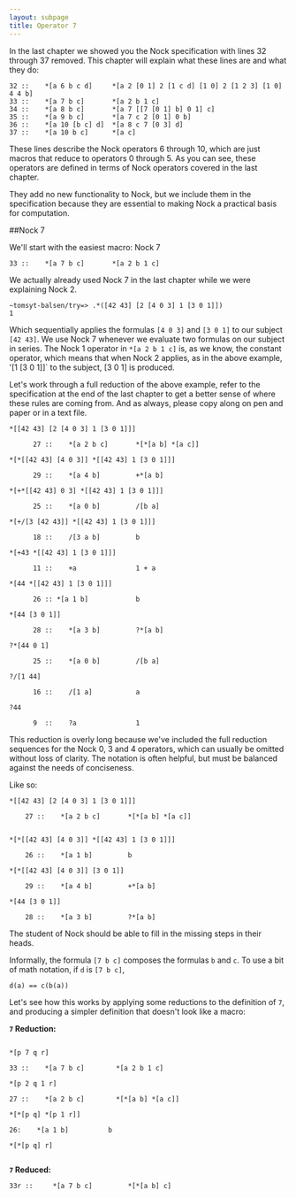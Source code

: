 ```yaml
---
layout: subpage
title: Operator 7
---
```



In the last chapter we showed you the Nock specification with lines 32 through 37 removed.
This chapter will explain what these lines are and what they do:

```text
32 ::    *[a 6 b c d]     *[a 2 [0 1] 2 [1 c d] [1 0] 2 [1 2 3] [1 0] 4 4 b]
33 ::    *[a 7 b c]       *[a 2 b 1 c]
34 ::    *[a 8 b c]       *[a 7 [[7 [0 1] b] 0 1] c]
35 ::    *[a 9 b c]       *[a 7 c 2 [0 1] 0 b]
36 ::    *[a 10 [b c] d]  *[a 8 c 7 [0 3] d]
37 ::    *[a 10 b c]      *[a c]
```

These lines describe the Nock operators 6 through 10, which are just macros that reduce to operators 0 through 5. As you can see, these operators are defined in terms of Nock operators covered in the last chapter.

They add no new functionality to Nock, but we include them in the specification because they are essential to making Nock a practical basis for computation.

##Nock 7

We'll start with the easiest macro: Nock 7

```text
33 ::    *[a 7 b c]       *[a 2 b 1 c]
```
We actually already used Nock 7 in the last chapter while we were explaining Nock 2.

```text
~tomsyt-balsen/try=> .*([42 43] [2 [4 0 3] 1 [3 0 1]])
1
```
Which sequentially applies the formulas `[4 0 3]` and `[3 0 1]` to our subject `[42 43]`. We use Nock 7 whenever we evaluate two formulas on our subject in series. The Nock 1 operator in `*[a 2 b 1 c]` is, as we know, the constant operator, which means that when Nock 2 applies, as in the above example, '[1 [3 0 1]]` to the subject, [3 0 1] is produced.

Let's work through a full reduction of the above example, refer to the specification at the end of the last chapter to get a better sense of where these rules are coming from. And as always, please copy along on pen and paper or in a text file.

```text
*[[42 43] [2 [4 0 3] 1 [3 0 1]]]

      27 ::    *[a 2 b c]       *[*[a b] *[a c]]

*[*[[42 43] [4 0 3]] *[[42 43] 1 [3 0 1]]]
      
      29 ::    *[a 4 b]         +*[a b]

*[+*[[42 43] 0 3] *[[42 43] 1 [3 0 1]]]

      25 ::    *[a 0 b]         /[b a]

*[+/[3 [42 43]] *[[42 43] 1 [3 0 1]]]

      18 ::    /[3 a b]         b

*[+43 *[[42 43] 1 [3 0 1]]]

      11 ::    +a               1 + a

*[44 *[[42 43] 1 [3 0 1]]]

      26 :: *[a 1 b]            b

*[44 [3 0 1]]

      28 ::    *[a 3 b]         ?*[a b]

?*[44 0 1]

      25 ::    *[a 0 b]         /[b a]

?/[1 44]

      16 ::    /[1 a]           a

?44

      9  ::    ?a               1

```

This reduction is overly long because we've included the full reduction sequences for the Nock 0, 3 and 4 operators, which can usually be omitted without loss of clarity. The notation is often helpful, but must be balanced against the needs of conciseness. 

Like so:

```text
*[[42 43] [2 [4 0 3] 1 [3 0 1]]]

    27 ::    *[a 2 b c]       *[*[a b] *[a c]]


*[*[[42 43] [4 0 3]] *[[42 43] 1 [3 0 1]]]

    26 ::    *[a 1 b]         b

*[*[[42 43] [4 0 3]] [3 0 1]]

    29 ::    *[a 4 b]         +*[a b]

*[44 [3 0 1]]

    28 ::    *[a 3 b]         ?*[a b]

```
The student of Nock should be able to fill in the missing steps in their heads.

Informally, the formula `[7 b c]` composes the formulas `b` and
`c`.  To use a bit of math notation, if `d` is `[7 b c]`,

```text
d(a) == c(b(a))
```
Let's see how this works by applying some reductions to the
definition of `7`, and producing a simpler definition that
doesn't look like a macro:


**`7` Reduction:**

```text

*[p 7 q r]

33 ::    *[a 7 b c]        *[a 2 b 1 c]

*[p 2 q 1 r]

27 ::    *[a 2 b c]        *[*[a b] *[a c]] 

*[*[p q] *[p 1 r]]

26:    *[a 1 b]          b
 
*[*[p q] r]
 
```

**`7` Reduced:**

```text
33r ::     *[a 7 b c]         *[*[a b] c]
```
